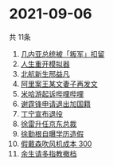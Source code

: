 # 2021-09-06
  共 11条

  <!-- BEGIN -->
  <!-- 最后更新时间:Mon Sep 06 2021 17:16:52 GMT+0000 (Coordinated Universal Time) -->
  1. [几内亚总统被「叛军」扣留](https://www.zhihu.com/search?q=几内亚)
1. [人生重开模拟器](https://www.zhihu.com/search?q=人生重开模拟器)
1. [北航新生邢益凡](https://www.zhihu.com/search?q=邢益凡)
1. [阿里案王某文妻子再发文](https://www.zhihu.com/search?q=王某文妻子)
1. [米哈游起诉哔哩哔哩](https://www.zhihu.com/search?q=哔哩哔哩)
1. [谢霆锋申请退出加国籍](https://www.zhihu.com/search?q=谢霆锋)
1. [丁宁宣布退役](https://www.zhihu.com/search?q=丁宁)
1. [徐雷升任京东总裁](https://www.zhihu.com/search?q=京东)
1. [徐勤根自曝学历造假](https://www.zhihu.com/search?q=人类高质量男性)
1. [假戴森吹风机成本 300](https://www.zhihu.com/search?q=戴森吹风机)
1. [余生请多指教撤档](https://www.zhihu.com/search?q=余生请多指教)
  <!-- END -->
  